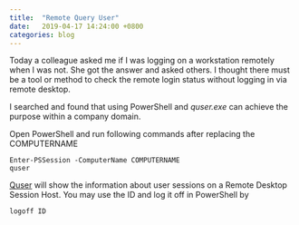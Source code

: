 ```yaml
---
title:  "Remote Query User"
date:   2019-04-17 14:24:00 +0800
categories: blog
---
```


Today a colleague asked me if I was logging on a workstation remotely when I was not. She got the answer and asked others. I thought there must be a tool or method to check the remote login status without logging in via remote desktop.

I searched and found that using PowerShell and _quser.exe_ can achieve the purpose within a company domain.

Open PowerShell and run following commands after replacing the COMPUTERNAME

    Enter-PSSession -ComputerName COMPUTERNAME
    quser

[Quser](https://docs.microsoft.com/en-us/windows-server/administration/windows-commands/quser) will show the information about user sessions on a Remote Desktop Session Host. You may use the ID and log it off in PowerShell by

    logoff ID
